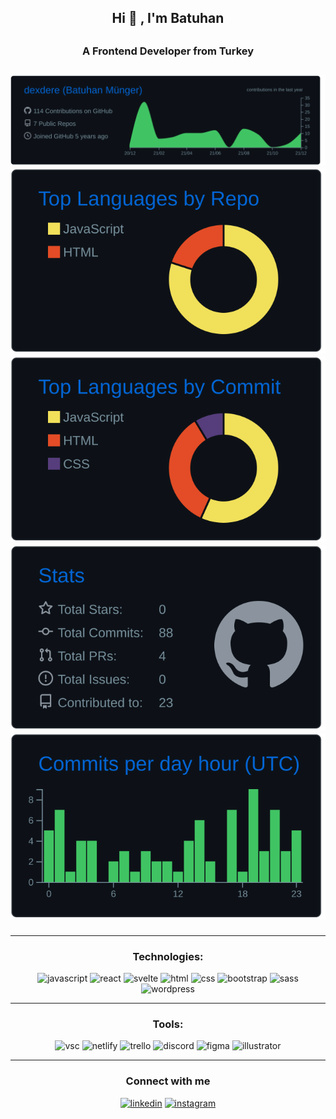 <h2 align="center"> Hi 👋 , I'm Batuhan <h2>
<h3 align="center"> A Frontend Developer from Turkey <h2>

<div align="center">
  
[![](https://raw.githubusercontent.com/dexdere/dexdere/master/profile-summary-card-output/github_dark/0-profile-details.svg)](https://github.com/vn7n24fzkq/github-profile-summary-cards)
[![](https://raw.githubusercontent.com/dexdere/dexdere/master/profile-summary-card-output/github_dark/1-repos-per-language.svg)](https://github.com/vn7n24fzkq/github-profile-summary-cards) [![](https://raw.githubusercontent.com/dexdere/dexdere/master/profile-summary-card-output/github_dark/2-most-commit-language.svg)](https://github.com/vn7n24fzkq/github-profile-summary-cards)
[![](https://raw.githubusercontent.com/dexdere/dexdere/master/profile-summary-card-output/github_dark/3-stats.svg)](https://github.com/vn7n24fzkq/github-profile-summary-cards) [![](https://raw.githubusercontent.com/dexdere/dexdere/master/profile-summary-card-output/github_dark/4-productive-time.svg)](https://github.com/vn7n24fzkq/github-profile-summary-cards)
</div>

<!-- TECHNOLOGIES -->
<hr>
<h3 align="center">Technologies:</h3>
<p align="center">

  <img src="https://cdn.jsdelivr.net/gh/devicons/devicon/icons/javascript/javascript-original.svg" alt="javascript" width="48" height="48"/>
  <img src="https://www.vectorlogo.zone/logos/reactjs/reactjs-icon.svg" alt="react" width="48" height="48"/>
  <img src="https://upload.wikimedia.org/wikipedia/commons/1/1b/Svelte_Logo.svg" alt="svelte "width="48" height="48"/>
  <img src="https://www.vectorlogo.zone/logos/w3_html5/w3_html5-icon.svg" alt="html" width="45" height="48"/>
  <img src="https://www.vectorlogo.zone/logos/w3_css/w3_css-icon.svg" alt="css" width="48" height="48"/>
  <img src="https://cdn.jsdelivr.net/gh/devicons/devicon/icons/bootstrap/bootstrap-original.svg" alt="bootstrap" width="48" height="48"/>
  <img src="https://cdn.jsdelivr.net/gh/devicons/devicon/icons/sass/sass-original.svg" alt="sass" width="48" height="48"/>
  <img src="https://www.vectorlogo.zone/logos/wordpress/wordpress-icon.svg" alt="wordpress" width="48" height="48"/>
</p>

<!-- TOOLS -->
<hr>
<h3 align="center">Tools:</h3>

<p align="center"> 
  <img src="https://cdn.jsdelivr.net/gh/devicons/devicon/icons/vscode/vscode-original.svg" alt="vsc" width="48" height="48"/>
  <img src="https://www.vectorlogo.zone/logos/netlify/netlify-icon.svg" alt="netlify" width="48" height="48"/>
  <img src="https://cdn.jsdelivr.net/gh/devicons/devicon/icons/trello/trello-plain.svg" alt="trello" width="48" height="48"/>
  <img src="https://www.vectorlogo.zone/logos/discordapp/discordapp-tile.svg" alt="discord" width="48" height="48"/>
  <img src="https://cdn.jsdelivr.net/gh/devicons/devicon/icons/figma/figma-original.svg"alt="figma" width="48" height="48" />
  <img src="https://www.vectorlogo.zone/logos/adobe_illustrator/adobe_illustrator-icon.svg"alt="illustrator" width="48" height="48" />
</p>

<!-- CONNECTION -->
<hr>      
<h3 align="center">Connect with me</h3>
<p align="center">
  <a href="https://www.linkedin.com/in/batuhanmunger/" target="blank"> <img src="https://cdn.jsdelivr.net/gh/devicons/devicon/icons/linkedin/linkedin-original.svg" alt="linkedin" width="48" height="48"  /></a>
  <a href="https://instagram.com/josue_rojasv" target="blank"><img src="https://www.vectorlogo.zone/logos/instagram/instagram-icon.svg" alt="instagram" width="48" height="48" /></a>

</p>
